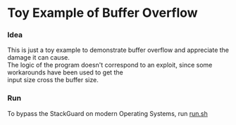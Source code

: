 # Toy Example of Buffer Overflow

### Idea
This is just a toy example to demonstrate buffer overflow and appreciate the damage it can cause.  
The logic of the program doesn't correspond to an exploit, since some workarounds have been used to get the  
input size cross the buffer size.  

### Run
To bypass the StackGuard on modern Operating Systems, run [run.sh](run.sh) 
